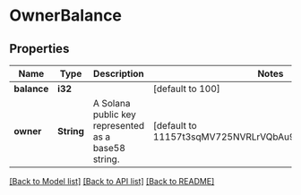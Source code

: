 # OwnerBalance

## Properties

Name | Type | Description | Notes
------------ | ------------- | ------------- | -------------
**balance** | **i32** |  | [default to 100]
**owner** | **String** | A Solana public key represented as a base58 string. | [default to 11157t3sqMV725NVRLrVQbAu98Jjfk1uCKehJnXXQs]

[[Back to Model list]](../README.md#documentation-for-models) [[Back to API list]](../README.md#documentation-for-api-endpoints) [[Back to README]](../README.md)


